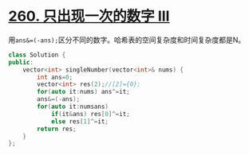 # [260. 只出现一次的数字 III](https://leetcode-cn.com/problems/single-number-iii/)

用`ans&=(-ans);`区分不同的数字。哈希表的空间复杂度和时间复杂度都是N。

```cpp
class Solution {
public:
    vector<int> singleNumber(vector<int>& nums) {
        int ans=0;
        vector<int> res(2);//[2]={0};
        for(auto it:nums) ans^=it;
        ans&=(-ans);
        for(auto it:numsans)
            if(it&ans) res[0]^=it;
            else res[1]^=it;
        return res;
    }
};
```